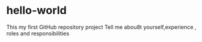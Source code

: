 # hello-world
This my first GitHub repository project
Tell me abou8t yourself,experience , roles and responsibilities
